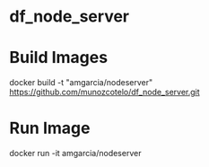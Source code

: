 # df_node_server

# Build Images
docker build -t "amgarcia/nodeserver" https://github.com/munozcotelo/df_node_server.git

# Run Image
docker run -it amgarcia/nodeserver
